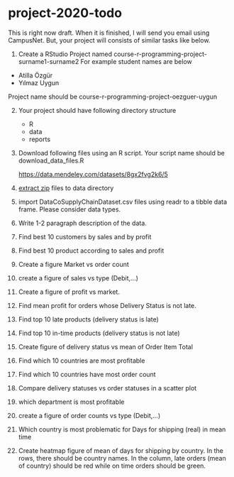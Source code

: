 # project-2020-todo

This is right now draft.
When it is finished, I will send you email using CampusNet.
But, your project will consists of similar tasks like below.



01. Create a RStudio Project named course-r-programming-project-surname1-surname2
For example student names are below
- Atilla Özgür
- Yılmaz Uygun

Project name should be course-r-programming-project-oezguer-uygun

02. Your project should have following directory structure

	- R
	- data
	- reports

03. Download following files using an R script. 
Your script name should be download_data_files.R

	https://data.mendeley.com/datasets/8gx2fvg2k6/5

04. [extract zip](https://www.rdocumentation.org/packages/utils/versions/3.6.2/topics/unzip) files to data directory

05. import DataCoSupplyChainDataset.csv files using readr to a tibble data frame.
Please consider data types.

05. Write 1-2 paragraph description of the data.

06. Find best 10 customers by sales and by profit

07. Find best 10 product according to sales and profit

08. Create a figure Market vs order count

09. create a figure of sales vs type (Debit,...)

10. Create a figure of profit vs market.

11. Find mean profit for orders whose Delivery Status is not late. 

12. Find top 10 late products (delivery status is late)

13. Find top 10 in-time products (delivery status is not late)

14. Create figure of delivery status vs mean of Order Item Total

15. Find which 10 countries are most profitable

16. Find which 10 countries have most order count

17. Compare delivery statuses vs order statuses in a scatter plot

18. which department is most profitable

19. create a figure of order counts vs type (Debit,...)


20. Which country is most problematic for Days for shipping (real) in mean time

21. Create heatmap figure of mean of days for shipping by country.
In the rows, there should be country names.
In the column, late orders (mean of country) should be red while on time orders should be green.

